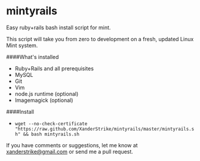 mintyrails
==========

Easy ruby+rails bash install script for mint.

This script will take you from zero to development on a fresh, updated Linux Mint system. 

####What's installed

* Ruby+Rails and all prerequisites
* MySQL
* Git
* Vim
* node.js runtime (optional)
* Imagemagick (optional)

####Install
  * `wget --no-check-certificate "https://raw.github.com/XanderStrike/mintyrails/master/mintyrails.sh" && bash mintyrails.sh`

If you have comments or suggestions, let me know at xanderstrike@gmail.com or send me a pull request.